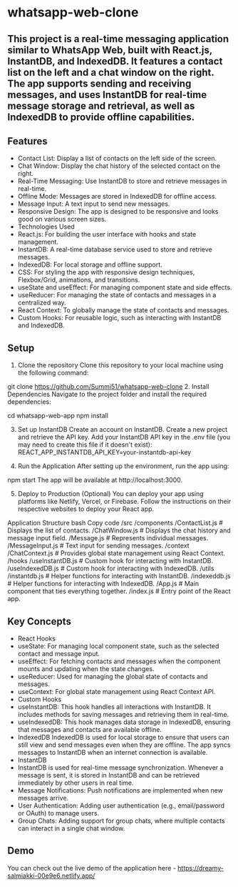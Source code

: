 # whatsapp-web-clone

## This project is a real-time messaging application similar to WhatsApp Web, built with React.js, InstantDB, and IndexedDB. It features a contact list on the left and a chat window on the right. The app supports sending and receiving messages, and uses InstantDB for real-time message storage and retrieval, as well as IndexedDB to provide offline capabilities.

## Features
- Contact List: Display a list of contacts on the left side of the screen.
- Chat Window: Display the chat history of the selected contact on the right.
- Real-Time Messaging: Use InstantDB to store and retrieve messages in real-time.
- Offline Mode: Messages are stored in IndexedDB for offline access.
- Message Input: A text input to send new messages.
- Responsive Design: The app is designed to be responsive and looks good on various screen sizes.
- Technologies Used
- React.js: For building the user interface with hooks and state management.
- InstantDB: A real-time database service used to store and retrieve messages.
- IndexedDB: For local storage and offline support.
- CSS: For styling the app with responsive design techniques, Flexbox/Grid, animations, and transitions.
- useState and useEffect: For managing component state and side effects.
- useReducer: For managing the state of contacts and messages in a centralized way.
- React Context: To globally manage the state of contacts and messages.
- Custom Hooks: For reusable logic, such as interacting with InstantDB and IndexedDB.
## Setup
1. Clone the repository
Clone this repository to your local machine using the following command:

git clone https://github.com/Summi51/whatsapp-web-clone
2. Install Dependencies
Navigate to the project folder and install the required dependencies:

cd whatsapp-web-app
npm install

3. Set up InstantDB
Create an account on InstantDB.
Create a new project and retrieve the API key.
Add your InstantDB API key in the .env file (you may need to create this file if it doesn't exist):
REACT_APP_INSTANTDB_API_KEY=your-instantdb-api-key

4. Run the Application
After setting up the environment, run the app using:

npm start
The app will be available at http://localhost:3000.

5. Deploy to Production (Optional)
You can deploy your app using platforms like Netlify, Vercel, or Firebase. Follow the instructions on their respective websites to deploy your React app.

Application Structure
bash
Copy code
/src
  /components
    /ContactList.js       # Displays the list of contacts.
    /ChatWindow.js        # Displays the chat history and message input field.
    /Message.js           # Represents individual messages.
    /MessageInput.js      # Text input for sending messages.
  /context
    /ChatContext.js       # Provides global state management using React Context.
  /hooks
    /useInstantDB.js      # Custom hook for interacting with InstantDB.
    /useIndexedDB.js      # Custom hook for interacting with IndexedDB.
  /utils
    /instantdb.js         # Helper functions for interacting with InstantDB.
    /indexeddb.js         # Helper functions for interacting with IndexedDB.
  /App.js                 # Main component that ties everything together.
  /index.js               # Entry point of the React app.
  
## Key Concepts
- React Hooks
- useState: For managing local component state, such as the selected contact and message input.
- useEffect: For fetching contacts and messages when the component mounts and updating when the state changes.
- useReducer: Used for managing the global state of contacts and messages.
- useContext: For global state management using React Context API.
- Custom Hooks
- useInstantDB: This hook handles all interactions with InstantDB. It includes methods for saving messages and retrieving them in real-time.
- useIndexedDB: This hook manages data storage in IndexedDB, ensuring that messages and contacts are available offline.
- IndexedDB
IndexedDB is used for local storage to ensure that users can still view and send messages even when they are offline. The app syncs messages to InstantDB when an internet connection is available.
- InstantDB
- InstantDB is used for real-time message synchronization. Whenever a message is sent, it is stored in InstantDB and can be retrieved immediately by other users in real time.
- Message Notifications: Push notifications are implemented when new messages arrive.
- User Authentication: Adding user authentication (e.g., email/password or OAuth) to manage users.
- Group Chats: Adding support for group chats, where multiple contacts can interact in a single chat window.
## Demo
You can check out the live demo of the application here - https://dreamy-salmiakki-00e9e6.netlify.app/ 
